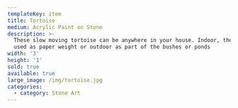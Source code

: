 ```yaml
---
templateKey: item
title: Tortoise
medium: Acrylic Paint on Stone
description: >-
  These slow moving tortoise can be anywhere in your house. Indoor, they can be
  used as paper weight or outdoor as part of the bushes or ponds
width: '3'
height: '1'
sold: true
available: true
large_image: /img/tortoise.jpg
categories:
  - category: Stone Art
---
```


